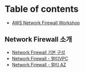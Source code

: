 # Table of contents

* [AWS Network Firewall Workshop](README.md)

## Network Firewall 소개

* [Network Firewall 기본 구성](network-firewall/single-az-nwfw.md)
* [Network Firewall - 멀티VPC](network-firewall/multi-vpc-nwfw.md)
* [Network Firewall - 멀티 AZ](network-firewall/multi-az-nwfw.md)

